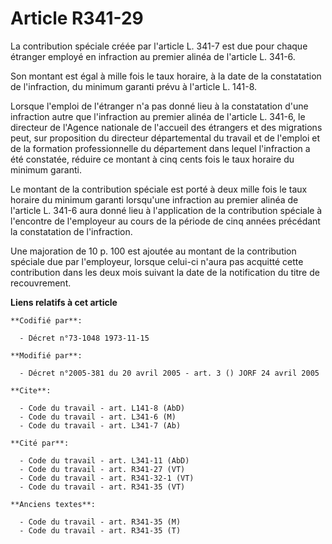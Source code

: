 # Article R341-29

La contribution spéciale créée par l'article L. 341-7 est due pour chaque étranger employé en infraction au premier alinéa de
l'article L. 341-6.

Son montant est égal à mille fois le taux horaire, à la date de la constatation de l'infraction, du minimum garanti prévu à
l'article L. 141-8.

Lorsque l'emploi de l'étranger n'a pas donné lieu à la constatation d'une infraction autre que l'infraction au premier alinéa
de l'article L. 341-6, le directeur de l'Agence nationale de l'accueil des étrangers et des migrations peut, sur proposition
du directeur départemental du travail et de l'emploi et de la formation professionnelle du département dans lequel
l'infraction a été constatée, réduire ce montant à cinq cents fois le taux horaire du minimum garanti.

Le montant de la contribution spéciale est porté à deux mille fois le taux horaire du minimum garanti lorsqu'une infraction
au premier alinéa de l'article L. 341-6 aura donné lieu à l'application de la contribution spéciale à l'encontre de
l'employeur au cours de la période de cinq années précédant la constatation de l'infraction.

Une majoration de 10 p. 100 est ajoutée au montant de la contribution spéciale due par l'employeur, lorsque celui-ci n'aura
pas acquitté cette contribution dans les deux mois suivant la date de la notification du titre de recouvrement.

**Liens relatifs à cet article**

	**Codifié par**:

	  - Décret n°73-1048 1973-11-15

	**Modifié par**:

	  - Décret n°2005-381 du 20 avril 2005 - art. 3 () JORF 24 avril 2005

	**Cite**:

	  - Code du travail - art. L141-8 (AbD)
	  - Code du travail - art. L341-6 (M)
	  - Code du travail - art. L341-7 (Ab)

	**Cité par**:

	  - Code du travail - art. L341-11 (AbD)
	  - Code du travail - art. R341-27 (VT)
	  - Code du travail - art. R341-32-1 (VT)
	  - Code du travail - art. R341-35 (VT)

	**Anciens textes**:

	  - Code du travail - art. R341-35 (M)
	  - Code du travail - art. R341-35 (T)
